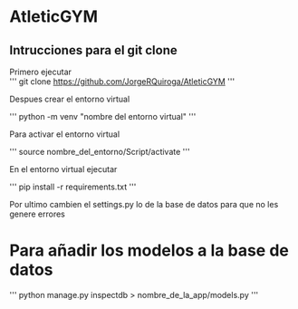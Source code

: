 # AtleticGYM  
## Intrucciones para el git clone  
Primero ejecutar  
'''
git clone https://github.com/JorgeRQuiroga/AtleticGYM
'''  

Despues crear el entorno virtual  

'''
python -m venv "nombre del entorno virtual"
'''  

Para activar el entorno virtual  

'''
source nombre_del_entorno/Script/activate
'''

En el entorno virtual ejecutar

'''
pip install -r requirements.txt
'''  

Por ultimo cambien el settings.py lo de la base de datos para que no les genere errores  

# Para añadir los modelos a la base de datos  

'''
    python manage.py inspectdb > nombre_de_la_app/models.py
'''

